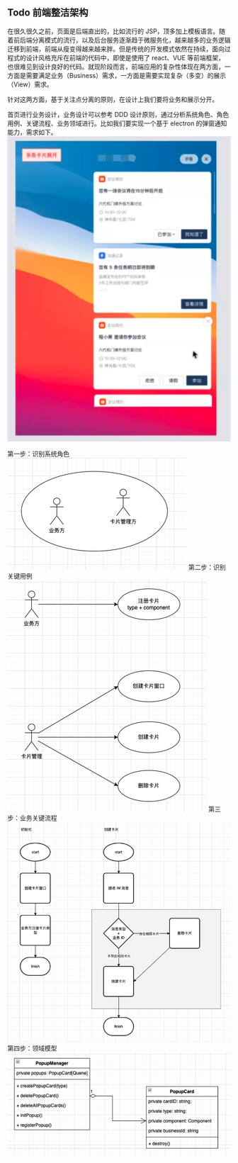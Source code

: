 ## Todo 前端整洁架构

在很久很久之前，页面是后端直出的，比如流行的 JSP，顶多加上模板语言。随着前后端分离模式的流行，以及后台服务逐渐趋于微服务化，越来越多的业务逻辑迁移到前端，前端从瘦变得越来越来胖。但是传统的开发模式依然在持续，面向过程式的设计风格充斥在前端的代码中，即使是使用了 react、VUE 等前端框架，也很难见到设计良好的代码。就现阶段而言，前端应用的复杂性体现在两方面，一方面是需要满足业务（Business）需求，一方面是需要实现复杂（多变）的展示（View）需求。

针对这两方面，基于关注点分离的原则，在设计上我们要将业务和展示分开。

首页进行业务设计，业务设计可以参考 DDD 设计原则，通过分析系统角色、角色用例、关键流程、业务领域进行。比如我们要实现一个基于 electron 的弹窗通知能力，需求如下。
![需求](./doc/需求.png)

第一步：识别系统角色
![角色](./doc/系统角色.png)
第二步：识别关键用例
![用例](./doc/用例.png)
第三步：业务关键流程
![流程](./doc/流程.png)
第四步：领域模型
![模型](./doc/业务模型.png)
